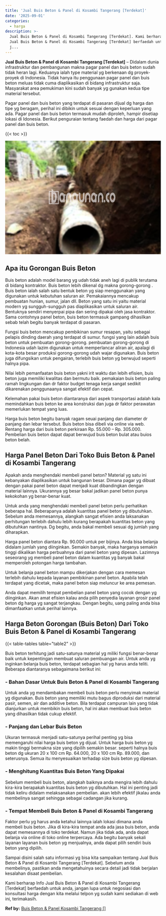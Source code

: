 ```yaml
---
title: 'Jual Buis Beton & Panel di Kosambi Tangerang [Terdekat]'
date: '2025-09-01'
categories:
  - harga
description: >-
  Jual Buis Beton & Panel di Kosambi Tangerang [Terdekat]. Kami berharap Info
  Jual Buis Beton & Panel di Kosambi Tangerang [Terdekat] berfaedah untuk anda,
  j...
---
```


**Jual Buis Beton & Panel di Kosambi Tangerang \[Terdekat\]** – Didalam dunia infrastruktur dan pembangunan makna pagar panel dan buis beton sudah tidak heran lagi. Keduanya ialah type material yg berkenaan dg proyek-proyek di Indonesia. Tidak hanya itu penggunaan pagar panel dan buis beton meluas tidak cuma diaplikasikan di bidang infrastruktur saja. Masyarakat area pemukiman kini sudah banyak yg gunakan kedua tipe material tersebut.

Pagar panel dan buis beton yang terdapat di pasaran dijual dg harga dan tipe yg beragam, perihal ini dibikin untuk sesuai dengan keperluan yang ada. Pagar panel dan buis beton termasuk mudah diproleh, hampir disetiap lokasi di Idonesia. Berikut penguraian tentang faedah dan harga dari pagar panel dan buis beton.

{{< toc >}}

![Jual Buis Beton & Panel di Kosambi Tangerang [Terdekat]](/images/jual-panel-buis-beton-murah-14.png)

## Apa itu Gorongan Buis Beton

Buis beton adalah model barang yg udah tidak aneh lagi di publik terutama di bidang kontraktor. Buis beton lebih dikenal dg makna gorong-gorong . Buis beton ialah salah satu bentuk beton yg siap menggunakan yang digunakan untuk kebutuhan saluran air. Pemakaiannya mencakup pembuatan hunian, sumur, jalan dll. Beton yang satu ini yaitu material modern yg sungguh-sungguh pas diaplikasikan untuk saluran air. Bentuknya sendiri menyerpai pipa dan sering dipakai oleh jasa kontraktor. Sama contohnya panel beton, buis beton termasuk gampang dihasilkan sebab telah begitu banyak terdapat di pasaran.

Fungsi buis beton mencakup pembikinan sumur resapan, yaitu sebagai pelapis dinding daerah yang terdapat di sumur. fungsi yang lain adalah buis beton untuk pembuatan gorong-gorong. pembuatan gorong-gorong di Indonesia udah lazim digunakan untuk memperlancar aliran air, apalagi di kota-kota besar produksi gorong-gorong udah wajar digunakan. Buis beton juga difungsikan untuk pengairan, terlebih buis beton yg berwujud seperti halnya pipa.

Nilai lebih pemanfaatan buis beton yakni irit waktu dan lebih efisien, buis beton juga memiliki kwalitas dan bermutu baik. pemakaian buis beton paling ramah lingkungan dan dr faktor budget tenaga kerja sangat sedikit dikarenakan penggunaanya sangat efektif dan cepat.

Kelemahan pakai buis beton diantaranya dari aspek transportasi adalah kala memindahkan buis beton ke area konstruksi dan juga dr faktor perawatan memerlukan tempat yang luas.

Harga buis beton begitu banyak ragam seuai panjang dan diameter dr panjang dan lebar tersebut. Buis beton bisa dibeli via online via web. Rentang harga dari buis beton perkiraan Rp. 55.000 – Rp. 305.000. Pembelian buis beton dapat dapat berwujud buis beton bulat atau buios beton belah.

## Harga Panel Beton Dari Toko Buis Beton & Panel di Kosambi Tangerang

Apakah anda menghendaki membeli panel beton? Material yg satu ini kebanyakan diaplikasikan untuk bangunan besar. Dimana pagar yg dibuat dengan pakai panel beton dapat menjadi kuat dibandingkan dengan material lainnya. Ukurannya yg besar bakal jadikan panel beton punya kekokohan yg benar-benar kuat.

Untuk anda yang menghendaki membeli panel beton perlu perhatikan beberapa hal. Beberapanya adalah kuantitas panel beton yg dibutuhkan. Sebelum anda memesannya, alangkah sangat efisien anda laksanakan perhitungan terlebih dahulu lebih kurang berapakah kuantitas beton yang dibutuhkan nantinya. Dg begitu, anda bakal membeli sesuai dg jumlah yang diharapkan.

Harga panel beton diantara Rp. 90.000 untuk per bijinya. Anda bisa belanja didalam jumlah yang diinginkan. Semakin banyak, maka harganya semakin tinggi dikalikan harga perbuahnya dari panel beton yang dipesan. Lazimnya seseorang yg membeli panel beton dalam kuantitas yg banyak bakal memperoleh potongan harga tambahan.

Untuk belanja panel beton mampu dikerjakan dengan cara memesan terlebih dahulu kepada layanan pembikinan panel beton. Apabila telah terdapat yang dicetak, maka panel beton siap meluncur ke area pemesan.

Anda dapat memilih tempat pembelian panel beton yang cocok dengan yg diinginkan. Akan amat efisien kalau anda pilih penyedia layanan grosir panel beton dg harga yg sangat terjangkau. Dengan begitu, uang paling anda bisa dimanfaatkan untuk perihal lainnya.

## Harga Beton Gorongan (Buis Beton) Dari Toko Buis Beton & Panel di Kosambi Tangerang

{{< table-tables table="table2" >}}

Buis beton terhitung jadi satu-satunya material yg miliki fungsi benar-benar baik untuk kepentingan membuat saluran pembuangan air. Untuk anda yg inginkan belanja buis beton, terdapat sebagian hal yg harus anda teliti. Beberapa diantaranya sebagaimana berikut ini:

### \- Bahan Dasar Untuk Buis Beton & Panel di Kosambi Tangerang

Untuk anda yg mendambakan membeli buis beton perlu menyimak material yg digunakan. Buis beton yang memiliki mutu bagus diproduksi dari material pasir, semen, air dan additive beton. Bila terdapat campuran lain yang tidak dianjurkan untuk membikin buis beton, hal ini akan membuat buis beton yang dihasilkan tidak cukup efektif.

### \- Panjang dan Lebar Buis Beton

Ukuran termasuk menjadi satu-satunya perihal penting yg bisa memengaruhi nilai harga buis beton yg dijual. Untuk harga buis beton yg makin tinggi bermakna size yang dipilih semakin besar. seperti halnya buis beton dg ukuran 20 x 100 cm Rp. 64.000, 20 x 100 cm Rp. 89.000, dan seterusnya. Semua itu menyesuaikan terhadap size buis beton yg dipesan.

### \- Menghitung Kuantitas Buis Beton Yang Dipakai

Sebelum membeli buis beton, alangkah baiknya anda mengira lebih dahulu kira-kira berapakah kuantitas buis beton yg dibutuhkan. Hal ini penting jadi tidak keliru didalam melaksanakan pembelian. akan lebih efektif jikalau anda membelinya sangat sehingga sebagai cadangan jika kurang.

### \- Tempat Membeli Buis Beton & Panel di Kosambi Tangerang

Faktor perlu yg harus anda ketahui lainnya ialah lokasi dimana anda membeli buis beton. Jika di kira-kira tempat anda ada jasa buis beton, anda dapat memesannya di toko terdekat. Namun jika tidak ada, anda dapat belanja via online di toko online terpercaya. Ada begitu banyak sekali layanan layanan buis beton yg menjualnya, anda dapat pilih sendiri buis beton yang dipilih.

Sampai disini salah satu informasi yg bisa kita sampaikan tentang Jual Buis Beton & Panel di Kosambi Tangerang \[Terdekat\]. Sebelum anda membelinya, pastikan anda mengetahuinya secara detail jadi tidak berjalan kesalahan disaat pembelian.

Kami berharap Info Jual Buis Beton & Panel di Kosambi Tangerang \[Terdekat\] berfaedah untuk anda, jangan lupa untuk negosiasi dan konsultasi harga dengan kita melalui telpon yg sudah kami sediakan di web ini, terimakasih.

**Ref by:** [Buis Beton & Panel Kosambi Tangerang []](https://id.wikipedia.org/wiki/Buis)
